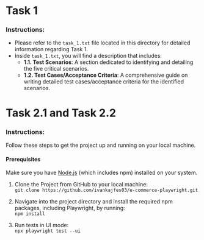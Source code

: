 # Task 1

### Instructions:
- Please refer to the `task_1.txt` file located in this directory for detailed information regarding Task 1.
- Inside `task_1.txt`, you will find a description that includes:
  - **1.1. Test Scenarios**: A section dedicated to identifying and detailing the five critical scenarios.
  - **1.2. Test Cases/Acceptance Criteria**: A comprehensive guide on writing detailed test cases/acceptance criteria for the identified scenarios.

# Task 2.1 and Task 2.2

### Instructions:
Follow these steps to get the project up and running on your local machine.

#### Prerequisites
Make sure you have [Node.js](https://nodejs.org/en/) (which includes npm) installed on your system.

1. Clone the Project from GitHub to your local machine:  
`git clone https://github.com/ivankajfes03/e-commerce-playwright.git`

2. Navigate into the project directory and install the required npm packages, including Playwright, by running:  
`npm install`

3. Run tests in UI mode:  
`npx playwright test --ui`